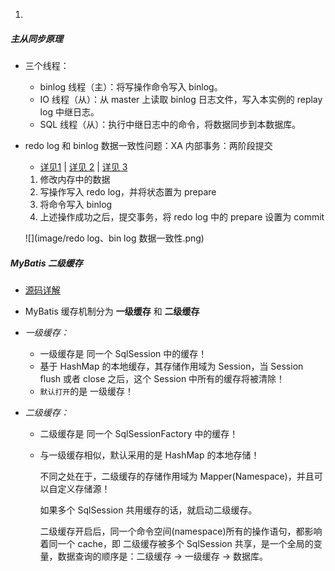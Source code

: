 1. 

##### 主从同步原理

+ 三个线程：

  + binlog 线程（主）：将写操作命令写入 binlog。
  + IO 线程（从）：从 master 上读取 binlog 日志文件，写入本实例的 replay log 中继日志。
  + SQL 线程（从）：执行中继日志中的命令，将数据同步到本数据库。

+ redo log 和 binlog 数据一致性问题：XA 内部事务：两阶段提交

  + [详见1](https://www.jianshu.com/p/d0e16db410e4?utm_campaign=haruki&utm_content=note&utm_medium=reader_share&utm_source=weixin) | [详见 2](https://mp.weixin.qq.com/s/Xt7WW1-9sxgj7RkHP8FZtA) | [详见 3](https://mp.weixin.qq.com/s/suy1bqD942y6stOfXIEgBw)

  1. 修改内存中的数据
  2. 写操作写入 redo log，并将状态置为 prepare
  3. 将命令写入 binlog
  4. 上述操作成功之后，提交事务，将 redo log 中的 prepare 设置为 commit

  ![](image/redo log、bin log 数据一致性.png)

##### MyBatis 二级缓存

+ [源码详解](https://www.cnblogs.com/cxuanBlog/p/11333021.html#二级缓存源码解析)

+ MyBatis 缓存机制分为 **一级缓存** 和 **二级缓存**

+ *一级缓存：*

  + 一级缓存是 同一个 SqlSession 中的缓存！
  + 基于 HashMap 的本地缓存，其存储作用域为 Session，当 Session flush 或者 close 之后，这个 Session 中所有的缓存将被清除！
  + `默认打开`的是 一级缓存！

+ *二级缓存：*

  + 二级缓存是 同一个 SqlSessionFactory 中的缓存！

  + 与一级缓存相似，默认采用的是 HashMap 的本地存储！

    不同之处在于，二级缓存的存储作用域为 Mapper(Namespace)，并且可以自定义存储源！

    如果多个 SqlSession 共用缓存的话，就启动二级缓存。

    二级缓存开启后，同一个命令空间(namespace)所有的操作语句，都影响着同一个 cache，即 二级缓存被多个 SqlSession 共享，是一个全局的变量，数据查询的顺序是：二级缓存 -> 一级缓存 -> 数据库。